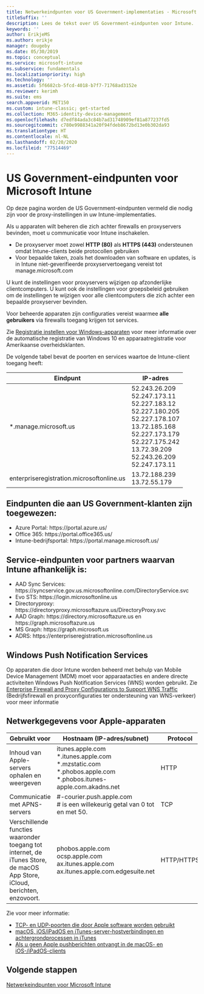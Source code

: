```yaml
---
title: Netwerkeindpunten voor US Government-implementaties - Microsoft Intune
titleSuffix: ''
description: Lees de tekst over US Government-eindpunten voor Intune.
keywords: ''
author: ErikjeMS
ms.author: erikje
manager: dougeby
ms.date: 05/30/2019
ms.topic: conceptual
ms.service: microsoft-intune
ms.subservice: fundamentals
ms.localizationpriority: high
ms.technology: ''
ms.assetid: 5f6682cb-5fcd-4018-b7f7-71768ad3152e
ms.reviewer: kerimh
ms.suite: ems
search.appverid: MET150
ms.custom: intune-classic; get-started
ms.collection: M365-identity-device-management
ms.openlocfilehash: d7edf84ada3c84b7ad31748909ef81a877237fd5
ms.sourcegitcommit: c780e9988341a20f94fdeb8672bd13e0b302da93
ms.translationtype: HT
ms.contentlocale: nl-NL
ms.lasthandoff: 02/20/2020
ms.locfileid: "77514469"
---
```

# <a name="us-government-endpoints-for-microsoft-intune"></a>US Government-eindpunten voor Microsoft Intune

Op deze pagina worden de US Government-eindpunten vermeld die nodig zijn voor de proxy-instellingen in uw Intune-implementaties.

Als u apparaten wilt beheren die zich achter firewalls en proxyservers bevinden, moet u communicatie voor Intune inschakelen.

- De proxyserver moet zowel **HTTP (80)** als **HTTPS (443)** ondersteunen omdat Intune-clients beide protocollen gebruiken
- Voor bepaalde taken, zoals het downloaden van software en updates, is in Intune niet-geverifieerde proxyservertoegang vereist tot manage.microsoft.com

U kunt de instellingen voor proxyservers wijzigen op afzonderlijke clientcomputers. U kunt ook de instellingen voor groepsbeleid gebruiken om de instellingen te wijzigen voor alle clientcomputers die zich achter een bepaalde proxyserver bevinden.

Voor beheerde apparaten zijn configuraties vereist waarmee **alle gebruikers** via firewalls toegang krijgen tot services.

Zie [Registratie instellen voor Windows-apparaten](../enrollment/windows-enroll.md#windows-10-auto-enrollment-and-device-registration) voor meer informatie over de automatische registratie van Windows 10 en apparaatregistratie voor Amerikaanse overheidsklanten.

De volgende tabel bevat de poorten en services waartoe de Intune-client toegang heeft:

|**Eindpunt**|**IP-adres**|
|---------------------|-----------|
|*.manage.microsoft.us | 52.243.26.209 <br> 52.247.173.11 <br> 52.227.183.12 <br>52.227.180.205 <br> 52.227.178.107 <br> 13.72.185.168 <br> 52.227.173.179 <br> 52.227.175.242 <br> 13.72.39.209 <br> 52.243.26.209 <br> 52.247.173.11 |
| enterpriseregistration.microsoftonline.us | 13.72.188.239 <br> 13.72.55.179 |

## <a name="us-government-customer-designated-endpoints"></a>Eindpunten die aan US Government-klanten zijn toegewezen:
- Azure Portal: https:\//portal.azure.us/ 
- Office 365: https:\//portal.office365.us/ 
- Intune-bedrijfsportal: https:\//portal.manage.microsoft.us/ 

## <a name="partner-service-endpoints-that-intune-depends-on"></a>Service-eindpunten voor partners waarvan Intune afhankelijk is:
- AAD Sync Services: https:\//syncservice.gov.us.microsoftonline.com/DirectoryService.svc
- Evo STS: https:\//login.microsoftonline.us
- Directoryproxy: https:\//directoryproxy.microsoftazure.us/DirectoryProxy.svc
- AAD Graph: https:\//directory.microsoftazure.us en https:\//graph.microsoftazure.us
- MS Graph: https:\//graph.microsoft.us
- ADRS: https:\//enterpriseregistration.microsoftonline.us

## <a name="windows-push-notification-services"></a>Windows Push Notification Services
Op apparaten die door Intune worden beheerd met behulp van Mobile Device Management (MDM) moet voor apparaatacties en andere directe activiteiten Windows Push Notification Services (WNS) worden gebruikt. Zie [Enterprise Firewall and Proxy Configurations to Support WNS Traffic](https://docs.microsoft.com/windows/uwp/design/shell/tiles-and-notifications/firewall-allowlist-config) (Bedrijfsfirewall en proxyconfiguraties ter ondersteuning van WNS-verkeer) voor meer informatie

## <a name="apple-device-network-information"></a>Netwerkgegevens voor Apple-apparaten

|**Gebruikt voor**|**Hostnaam (IP-adres/subnet)**|**Protocol**|**Poort**|
|------------|-----------|------------|-----------|
|Inhoud van Apple-servers ophalen en weergeven|itunes.apple.com<br>\*.itunes.apple.com<br>\*.mzstatic.com<br>\*.phobos.apple.com<br>\*.phobos.itunes-apple.com.akadns.net|HTTP|80|
|Communicatie met APNS-servers|#-courier.push.apple.com<br># is een willekeurig getal van 0 tot en met 50.|TCP|5223 en 443|
|Verschillende functies waaronder toegang tot internet, de iTunes Store, de macOS App Store, iCloud, berichten, enzovoort.|phobos.apple.com<br>ocsp.apple.com<br>ax.itunes.apple.com<br>ax.itunes.apple.com.edgesuite.net|HTTP/HTTPS|80 of 443|

Zie voor meer informatie:

- [TCP- en UDP-poorten die door Apple software worden gebruikt](https://support.apple.com/HT202944)
- [macOS, iOS/iPadOS en iTunes-server-hostverbindingen en achtergrondprocessen in iTunes](https://support.apple.com/HT201999)
- [Als u geen Apple pushberichten ontvangt in de macOS- en iOS-/iPadOS-clients](https://support.apple.com/HT203609)

## <a name="next-steps"></a>Volgende stappen
[Netwerkeindpunten voor Microsoft Intune](intune-endpoints.md)

